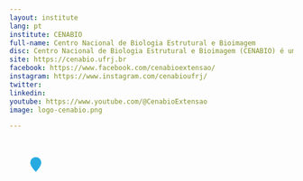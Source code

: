 ```yaml
---
layout: institute
lang: pt
institute: CENABIO
full-name: Centro Nacional de Biologia Estrutural e Bioimagem
disc: Centro Nacional de Biologia Estrutural e Bioimagem (CENABIO) é uma unidade multiusuária da Universidade Federal do Rio de Janeiro (UFRJ) que oferece estudos e abordagens experimentais para obtenção de imagens de órgãos, células e biomoléculas com um amplo suporte tecnológico para a Comunidade Científica, conta ainda com equipamentos modernos, corpo técnico qualificado e diretoria composta de professores pesquisadores de alto nível.
site: https://cenabio.ufrj.br
facebook: https://www.facebook.com/cenabioextensao/
instagram: https://www.instagram.com/cenabioufrj/
twitter: 
linkedin: 
youtube: https://www.youtube.com/@CenabioExtensao
image: logo-cenabio.png

---
```


<g id='colabs-c1' transform="translate(595 555)">
    <a href="{{site.baseurl}}{{page.dir}}{{page.name | remove: '.md'}}.html" class="">
    <svg fill="#27aae1"  stroke="#fff" stroke-width='0.3' xmlns="http://www.w3.org/2000/svg" width="100" height="100" viewBox="-20 -20 60 60">
    <path  class='pin-map' d="M8 16s6-5.686 6-10A6 6 0 0 0 2 6c0 4.314 6 10 6 10m"/>
    </svg>
    </a>
</g>